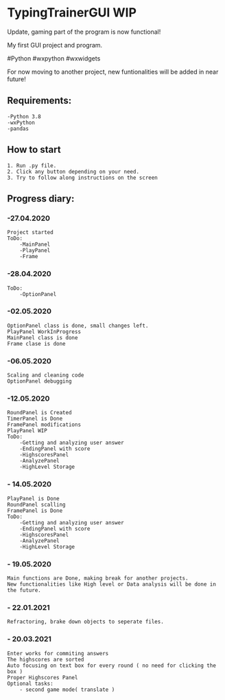 # TypingTrainerGUI WIP

Update, gaming part of the program is now functional!

My first GUI project and program.

#Python #wxpython #wxwidgets 

For now moving to another project, new funtionalities will be added in near future!

## Requirements:

    -Python 3.8
    -wxPython
    -pandas
    
## How to start

    1. Run .py file.
    2. Click any button depending on your need.
    3. Try to follow along instructions on the screen 

## Progress diary:

### -27.04.2020
    Project started
    ToDo:
        -MainPanel
        -PlayPanel
        -Frame

### -28.04.2020
    ToDo:
        -OptionPanel

### -02.05.2020 
    OptionPanel class is done, small changes left.
    PlayPanel WorkInProgress
    MainPanel class is done
    Frame clase is done
    
### -06.05.2020
    Scaling and cleaning code
    OptionPanel debugging

### -12.05.2020
    RoundPanel is Created
    TimerPanel is Done
    FramePanel modifications
    PlayPanel WIP
    ToDo:
        -Getting and analyzing user answer
        -EndingPanel with score
        -HighscoresPanel
        -AnalyzePanel
        -HighLevel Storage
  
 ### - 14.05.2020
    PlayPanel is Done
    RoundPanel scalling
    FramePanel is Done
    ToDo:
        -Getting and analyzing user answer
        -EndingPanel with score
        -HighscoresPanel
        -AnalyzePanel
        -HighLevel Storage
        
### - 19.05.2020
    Main functions are Done, making break for another projects.
    New functionalities like High level or Data analysis will be done in the future. 

### - 22.01.2021
    Refractoring, brake down objects to seperate files.
    
### - 20.03.2021
    Enter works for commiting answers
    The highscores are sorted
    Auto focusing on text box for every round ( no need for clicking the box )
    Proper Highscores Panel
    Optional tasks:
        - second game mode( translate )




